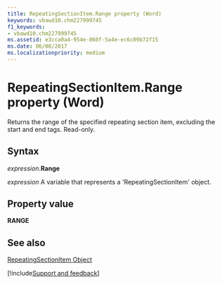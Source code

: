 ```yaml
---
title: RepeatingSectionItem.Range property (Word)
keywords: vbawd10.chm227999745
f1_keywords:
- vbawd10.chm227999745
ms.assetid: e3cca0a4-954e-060f-5a4e-ec6c09b72f15
ms.date: 06/08/2017
ms.localizationpriority: medium
---
```



# RepeatingSectionItem.Range property (Word)

Returns the range of the specified repeating section item, excluding the start and end tags. Read-only.


## Syntax

_expression_.**Range**

_expression_ A variable that represents a 'RepeatingSectionItem' object.


## Property value

 **RANGE**


## See also


[RepeatingSectionItem Object](Word.repeatingsectionitem.md)

[!include[Support and feedback](~/includes/feedback-boilerplate.md)]